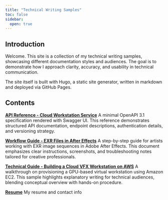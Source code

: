 ```yaml
---
title: "Technical Writing Samples"
toc: false
sidebar:
  open: true
---
```

## Introduction
Welcome. This site is a collection of my technical writing samples, showcasing different documentation styles and audiences. The goal is to demonstrate how I approach clarity, accuracy, and usability in technical communication.

The site itself is built with Hugo, a static site generator, written in markdown and deployed via GitHub Pages.

## Contents

**[API Reference - Cloud Workstation Service](docs/api-reference)**
A minimal OpenAPI 3.1 specification rendered with Swagger UI. This reference demonstrates structured API documentation, endpoint descriptions, authentication details, and versioning strategy.

**[Workflow Guide - EXR Files in After Effects](docs/exr-workflow)**
A step-by-step guide for artists working with EXR image sequences in Adobe After Effects. This document emphasizes clear instructions, screenshots, and troubleshooting notes tailored for creative professionals.

**[Technical Guide - Building a Cloud VFX Workstation on AWS](docs/aws-workstation)**
A walkthrough on provisioning a GPU-based virtual workstation using Amazon EC2. This sample highlights explanatory writing for technical audiences, blending conceptual overview with hands-on procedure.

**[Resume](resume)**
My resume and contact info
